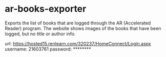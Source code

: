 # ar-books-exporter
Exports the list of books that are logged through the AR (Accelerated Reader) program.
The website shows images of the books that have been logged, but no title or author info.

url: https://hosted15.renlearn.com/320237/HomeConnect/Login.aspx
username: 21603761
password: ********
